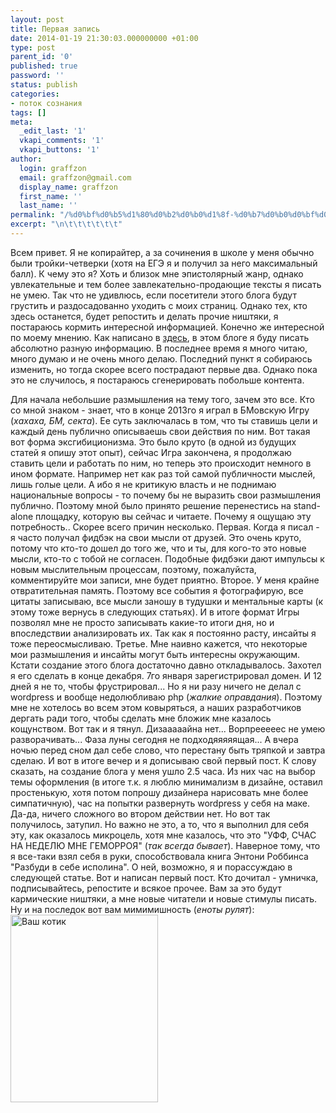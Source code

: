 ```yaml
---
layout: post
title: Первая запись
date: 2014-01-19 21:30:03.000000000 +01:00
type: post
parent_id: '0'
published: true
password: ''
status: publish
categories:
- поток сознания
tags: []
meta:
  _edit_last: '1'
  vkapi_comments: '1'
  vkapi_buttons: '1'
author:
  login: graffzon
  email: graffzon@gmail.com
  display_name: graffzon
  first_name: ''
  last_name: ''
permalink: "/%d0%bf%d0%b5%d1%80%d0%b2%d0%b0%d1%8f-%d0%b7%d0%b0%d0%bf%d0%b8%d1%81%d1%8c/"
excerpt: "\n\t\t\t\t\t\t"
---
```


Всем привет.
Я не копирайтер, а за сочинения в школе у меня обычно были тройки-четверки (хотя на ЕГЭ я и получил за него максимальный балл). К чему это я? Хоть и близок мне эпистолярный жанр, однако увлекательные и тем более завлекательно-продающие тексты я писать не умею. Так что не удивлюсь, если посетители этого блога будут грустить и раздосадованно уходить с моих страниц.
Однако тех, кто здесь останется, будет репостить и делать прочие ништяки, я постараюсь кормить интересной информацией. Конечно же интересной по моему мнению. Как написано в <a title="Обо мне" href="http://zonov.me/%d0%be%d0%b1%d0%be-%d0%bc%d0%bd%d0%b5/">здесь</a>, в этом блоге я буду писать абсолютно разную информацию. В последнее время я много читаю, много думаю и не очень много делаю. Последний пункт я собираюсь изменить, но тогда скорее всего пострадают первые два. Однако пока это не случилось, я постараюсь сгенерировать побольше контента.
<!--more-->
Для начала небольшие размышления на тему того, зачем это все.
Кто со мной знаком - знает, что в конце 2013го я играл в БМовскую Игру (<em>хахаха, БМ, секта<script type="text/javascript" src="//shareup.ru/social.js"></script></em>). Ее суть заключалась в том, что ты ставишь цели и каждый день публично описываешь свои действия по ним. Вот такая вот форма эксгибиционизма. Это было круто (в одной из будущих статей я опишу этот опыт), сейчас Игра закончена, я продолжаю ставить цели и работать по ним, но теперь это происходит немного в ином формате. Например нет как раз той самой публичности мыслей, лишь голые цели. А ибо я не критикую власть и не поднимаю национальные вопросы - то почему бы не выразить свои размышления публично. Поэтому мной было принято решение перенестись на stand-alone площадку, которую вы сейчас и читаете.
Почему я ощущаю эту потребность.. Скорее всего причин несколько. Первая. Когда я писал - я часто получал фидбэк на свои мысли от друзей. Это очень круто, потому что кто-то дошел до того же, что и ты, для кого-то это новые мысли, кто-то с тобой не согласен. Подобные фидбэки дают импульсы к новым мыслительным процессам, поэтому, пожалуйста, комментируйте мои записи, мне будет приятно. Второе. У меня крайне отвратительная память. Поэтому все события я фотографирую, все цитаты записываю, все мысли заношу в тудушки и ментальные карты (к этому тоже вернусь в следующих статьях). И в итоге формат Игры позволял мне не просто записывать какие-то итоги дня, но и впоследствии анализировать их. Так как я постоянно расту, инсайты я тоже переосмысливаю. Третье. Мне наивно кажется, что некоторые мои размышления и инсайты могут быть интересны окружающим.
Кстати создание этого блога достаточно давно откладывалось. Захотел я его сделать в конце декабря. 7го января зарегистрировал домен. И 12 дней я не то, чтобы фрустрировал... Но я ни разу ничего не делал с wordpress и вообще недолюбливаю php (<em>жалкие оправдания</em>). Поэтому мне не хотелось во всем этом ковыряться, а наших разработчиков дергать ради того, чтобы сделать мне бложик мне казалось кощунством. Вот так и я тянул. Дизааааайна нет... Ворпрееееес не умею разворачивать... Фаза луны сегодня не подходяяяяящая... А вчера ночью перед сном дал себе слово, что перестану быть тряпкой и завтра сделаю. И вот в итоге вечер и я дописываю свой первый пост. К слову сказать, на создание блога у меня ушло 2.5 часа. Из них час на выбор темы оформления (в итоге т.к. я люблю минимализм в дизайне, оставил простенькую, хотя потом попрошу дизайнера нарисовать мне более симпатичную), час на попытки развернуть wordpress у себя на маке. Да-да, ничего сложного во втором действии нет. Но вот так получилось, затупил. Но важно не это, а то, что я выполнил для себя эту, как оказалось микроцель, хотя мне казалось, что это "УФФ, СЧАС НА НЕДЕЛЮ МНЕ ГЕМОРРОЯ" (<em>так всегда бывает</em>). Наверное тому, что я все-таки взял себя в руки, способствовала книга Энтони Роббинса "Разбуди в себе исполина". О ней, возможно, я и порассуждаю в следующей статье.
Вот и написан первый пост. Кто дочитал - умничка, подписывайтесь, репостите и всякое прочее. Вам за это будут кармические ништяки, а мне новые читатели и новые стимулы писать.
Ну и на последок вот вам мимимишность (<i>еноты рулят</i>):
<a href="https://zonovme-assets.s3.eu-central-1.amazonaws.com/uploads/2014/01/funny-pictures-auto-animals-coon-365340.jpeg"><img class="alignnone size-medium wp-image-12" alt="Ваш котик" src="{{ site.baseurl }}/assets/2014/01/funny-pictures-auto-animals-coon-365340-236x300.jpeg" width="236" height="300" /></a>		
